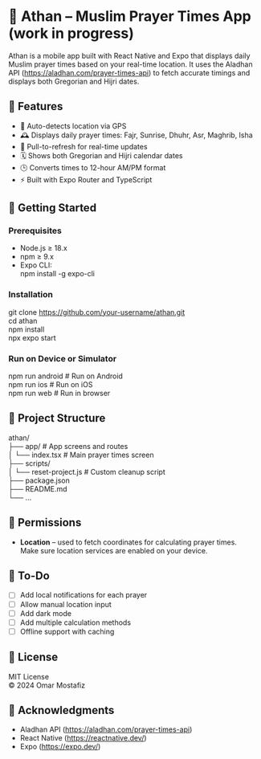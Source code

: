 # 🕌 Athan – Muslim Prayer Times App (work in progress)

Athan is a mobile app built with React Native and Expo that displays daily Muslim prayer times based on your real-time location. It uses the Aladhan API (https://aladhan.com/prayer-times-api) to fetch accurate timings and displays both Gregorian and Hijri dates.

## 📱 Features

- 📍 Auto-detects location via GPS  
- 🕰️ Displays daily prayer times: Fajr, Sunrise, Dhuhr, Asr, Maghrib, Isha  
- 🔁 Pull-to-refresh for real-time updates  
- 🗓️ Shows both Gregorian and Hijri calendar dates  
- 🕒 Converts times to 12-hour AM/PM format  
- ⚡ Built with Expo Router and TypeScript  

## 🚀 Getting Started

### Prerequisites

- Node.js ≥ 18.x  
- npm ≥ 9.x  
- Expo CLI:  
  npm install -g expo-cli

### Installation

git clone https://github.com/your-username/athan.git  
cd athan  
npm install  
npx expo start

### Run on Device or Simulator

npm run android   # Run on Android  
npm run ios       # Run on iOS  
npm run web       # Run in browser  

## 📂 Project Structure

athan/  
├── app/                   # App screens and routes  
│   └── index.tsx          # Main prayer times screen  
├── scripts/  
│   └── reset-project.js   # Custom cleanup script  
├── package.json  
├── README.md  
└── ...  

## 🔐 Permissions

- **Location** – used to fetch coordinates for calculating prayer times.  
  Make sure location services are enabled on your device.


## 🧭 To-Do

- [ ] Add local notifications for each prayer  
- [ ] Allow manual location input  
- [ ] Add dark mode  
- [ ] Add multiple calculation methods  
- [ ] Offline support with caching  

## 📄 License

MIT License  
© 2024 Omar Mostafiz

## 🙏 Acknowledgments

- Aladhan API (https://aladhan.com/prayer-times-api)  
- React Native (https://reactnative.dev/)  
- Expo (https://expo.dev/)
